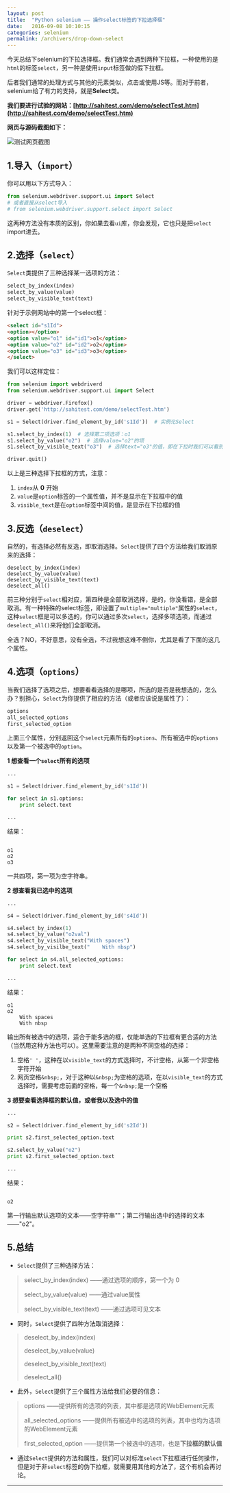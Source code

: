 ```yaml
---
layout: post
title:  "Python selenium —— 操作select标签的下拉选择框"
date:   2016-09-08 10:10:15
categories: selenium
permalink: /archivers/drop-down-select
---
```




今天总结下selenium的下拉选择框。我们通常会遇到两种下拉框，一种使用的是`html`的标签`select`，另一种是使用`input`标签做的假下拉框。

后者我们通常的处理方式与其他的元素类似，点击或使用JS等。而对于前者，selenium给了有力的支持，就是**Select**类。

**我们要进行试验的网站：[http://sahitest.com/demo/selectTest.htm](http://sahitest.com/demo/selectTest.htm)**

**网页与源码截图如下：**

![测试网页截图](http://img.blog.csdn.net/20160818235134405)

## **1.导入（`import`）**

你可以用以下方式导入：

```python
from selenium.webdriver.support.ui import Select
# 或者直接从select导入
# from selenium.webdriver.support.select import Select
```

这两种方法没有本质的区别，你如果去看`ui`库，你会发现，它也只是把`select` import进去。

## **2.选择（`select`）**

`Select`类提供了三种选择某一选项的方法：

```python
select_by_index(index)
select_by_value(value)
select_by_visible_text(text)
```

针对于示例网站中的第一个select框：

```html
<select id="s1Id">
<option></option>
<option value="o1" id="id1">o1</option>
<option value="o2" id="id2">o2</option>
<option value="o3" id="id3">o3</option>
</select>
```

我们可以这样定位：

```python
from selenium import webdriverd
from selenium.webdriver.support.ui import Select

driver = webdriver.Firefox()
driver.get('http://sahitest.com/demo/selectTest.htm')

s1 = Select(driver.find_element_by_id('s1Id'))  # 实例化Select

s1.select_by_index(1)  # 选择第二项选项：o1
s1.select_by_value("o2")  # 选择value="o2"的项
s1.select_by_visible_text("o3")  # 选择text="o3"的值，即在下拉时我们可以看到的文本

driver.quit()
```

以上是三种选择下拉框的方式，注意：

1. `index`从 **0** 开始
2. `value`是`option`标签的一个属性值，并不是显示在下拉框中的值
3. `visible_text`是在`option`标签中间的值，是显示在下拉框的值

## **3.反选（`deselect`）**

自然的，有选择必然有反选，即取消选择。`Select`提供了四个方法给我们取消原来的选择：

```
deselect_by_index(index)
deselect_by_value(value)
deselect_by_visible_text(text)
deselect_all()
```

前三种分别于`select`相对应，第四种是全部取消选择，是的，你没看错，是全部取消。有一种特殊的select标签，即设置了`multiple="multiple"`属性的`select`，这种`select`框是可以多选的，你可以通过多次`select`，选择多项选项，而通过`deselect_all()`来将他们全部取消。

全选？NO，不好意思，没有全选，不过我想这难不倒你，尤其是看了下面的这几个属性。

## **4.选项（`options`）**

当我们选择了选项之后，想要看看选择的是哪项，所选的是否是我想选的，怎么办？别担心，`Select`为你提供了相应的方法（或者应该说是属性了）：

```python
options
all_selected_options
first_selected_option
```

上面三个属性，分别返回这个`select`元素所有的`options`、所有被选中的`options`以及第一个被选中的`option`。

**1 想查看一个`select`所有的选项**

```python
...

s1 = Select(driver.find_element_by_id('s1Id'))

for select in s1.options:
	print select.text

...
```

结果：

```

o1
o2
o3
```
一共四项，第一项为空字符串。

**2 想查看我已选中的选项**

```python
...

s4 = Select(driver.find_element_by_id('s4Id'))

s4.select_by_index(1)
s4.select_by_value("o2val")
s4.select_by_visible_text("With spaces")
s4.select_by_visilbe_text("    With nbsp")

for select in s4.all_selected_options:
	print select.text

...
```

结果：

```
o1
o2
    With spaces
    With nbsp
```

输出所有被选中的选项，适合于能多选的框，仅能单选的下拉框有更合适的方法（当然用这种方法也可以）。这里需要注意的是两种不同空格的选择：

1. 空格`' '`，这种在以`visible_text`的方式选择时，不计空格，从第一个非空格字符开始
2. 网页空格`&nbsp;`，对于这种以`&nbsp;`为空格的选项，在以`visible_text`的方式选择时，需要考虑前面的空格，每一个`&nbsp;`是一个空格

**3 想要查看选择框的默认值，或者我以及选中的值**

```python
...

s2 = Select(driver.find_element_by_id('s2Id'))

print s2.first_selected_option.text

s2.select_by_value("o2")
print s2.first_selected_option.text

...
```

结果：

```

o2
```

第一行输出默认选项的文本——空字符串""；第二行输出选中的选择的文本——"o2"。

## **5.总结**

- `Select`提供了三种选择方法：
> select\_by\_index(index)  ——通过选项的顺序，第一个为 0
> 
> select\_by\_value(value)  ——通过value属性
> 
> select\_by\_visible\_text(text)  ——通过选项可见文本

- 同时，`Select`提供了四种方法取消选择：
> deselect\_by\_index(index)
> 
> deselect\_by\_value(value)
> 
> deselect\_by\_visible\_text(text)
> 
> deselect\_all()

- 此外，`Select`提供了三个属性方法给我们必要的信息：
> options  ——提供所有的选项的列表，其中都是选项的WebElement元素
> 
> all\_selected\_options  ——提供所有被选中的选项的列表，其中也均为选项的WebElement元素
> 
> first\_selected\_option  ——提供第一个被选中的选项，也是**下拉框的默认值**

- 通过`Select`提供的方法和属性，我们可以对标准`select`下拉框进行任何操作，但是对于非`select`标签的伪下拉框，就需要用其他的方法了，这个有机会再讨论。


****


